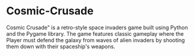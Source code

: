 # Cosmic-Crusade
Cosmic Crusade" is a retro-style space invaders game built using Python and the Pygame library. The game features classic gameplay where the Player must defend the galaxy from waves of alien invaders by shooting them down with their spaceship's weapons.
